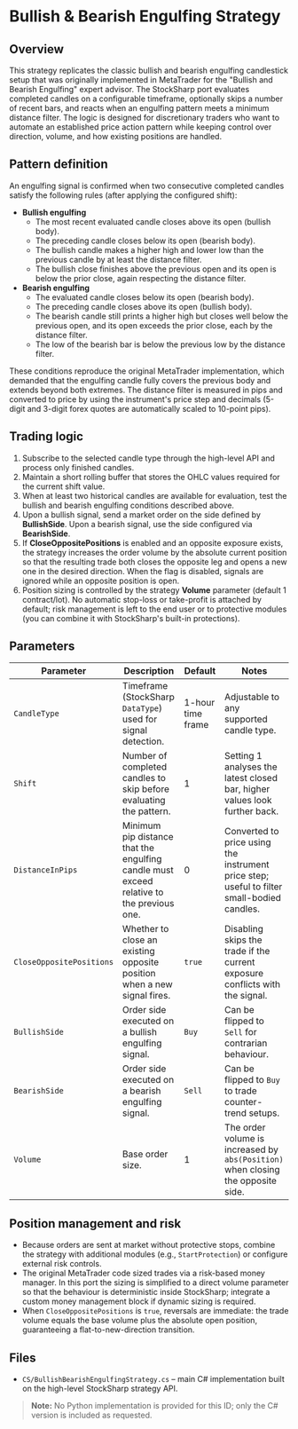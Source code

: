 # Bullish & Bearish Engulfing Strategy

## Overview
This strategy replicates the classic bullish and bearish engulfing candlestick setup that was originally implemented in MetaTrader for the "Bullish and Bearish Engulfing" expert advisor. The StockSharp port evaluates completed candles on a configurable timeframe, optionally skips a number of recent bars, and reacts when an engulfing pattern meets a minimum distance filter. The logic is designed for discretionary traders who want to automate an established price action pattern while keeping control over direction, volume, and how existing positions are handled.

## Pattern definition
An engulfing signal is confirmed when two consecutive completed candles satisfy the following rules (after applying the configured shift):

- **Bullish engulfing**
  - The most recent evaluated candle closes above its open (bullish body).
  - The preceding candle closes below its open (bearish body).
  - The bullish candle makes a higher high and lower low than the previous candle by at least the distance filter.
  - The bullish close finishes above the previous open and its open is below the prior close, again respecting the distance filter.
- **Bearish engulfing**
  - The evaluated candle closes below its open (bearish body).
  - The preceding candle closes above its open (bullish body).
  - The bearish candle still prints a higher high but closes well below the previous open, and its open exceeds the prior close, each by the distance filter.
  - The low of the bearish bar is below the previous low by the distance filter.

These conditions reproduce the original MetaTrader implementation, which demanded that the engulfing candle fully covers the previous body and extends beyond both extremes. The distance filter is measured in pips and converted to price by using the instrument's price step and decimals (5-digit and 3-digit forex quotes are automatically scaled to 10-point pips).

## Trading logic
1. Subscribe to the selected candle type through the high-level API and process only finished candles.
2. Maintain a short rolling buffer that stores the OHLC values required for the current shift value.
3. When at least two historical candles are available for evaluation, test the bullish and bearish engulfing conditions described above.
4. Upon a bullish signal, send a market order on the side defined by **BullishSide**. Upon a bearish signal, use the side configured via **BearishSide**.
5. If **CloseOppositePositions** is enabled and an opposite exposure exists, the strategy increases the order volume by the absolute current position so that the resulting trade both closes the opposite leg and opens a new one in the desired direction. When the flag is disabled, signals are ignored while an opposite position is open.
6. Position sizing is controlled by the strategy **Volume** parameter (default 1 contract/lot). No automatic stop-loss or take-profit is attached by default; risk management is left to the end user or to protective modules (you can combine it with StockSharp's built-in protections).

## Parameters
| Parameter | Description | Default | Notes |
|-----------|-------------|---------|-------|
| `CandleType` | Timeframe (StockSharp `DataType`) used for signal detection. | 1-hour time frame | Adjustable to any supported candle type. |
| `Shift` | Number of completed candles to skip before evaluating the pattern. | 1 | Setting 1 analyses the latest closed bar, higher values look further back. |
| `DistanceInPips` | Minimum pip distance that the engulfing candle must exceed relative to the previous one. | 0 | Converted to price using the instrument price step; useful to filter small-bodied candles. |
| `CloseOppositePositions` | Whether to close an existing opposite position when a new signal fires. | `true` | Disabling skips the trade if the current exposure conflicts with the signal. |
| `BullishSide` | Order side executed on a bullish engulfing signal. | `Buy` | Can be flipped to `Sell` for contrarian behaviour. |
| `BearishSide` | Order side executed on a bearish engulfing signal. | `Sell` | Can be flipped to `Buy` to trade counter-trend setups. |
| `Volume` | Base order size. | 1 | The order volume is increased by `abs(Position)` when closing the opposite side. |

## Position management and risk
- Because orders are sent at market without protective stops, combine the strategy with additional modules (e.g., `StartProtection`) or configure external risk controls.
- The original MetaTrader code sized trades via a risk-based money manager. In this port the sizing is simplified to a direct volume parameter so that the behaviour is deterministic inside StockSharp; integrate a custom money management block if dynamic sizing is required.
- When `CloseOppositePositions` is `true`, reversals are immediate: the trade volume equals the base volume plus the absolute open position, guaranteeing a flat-to-new-direction transition.

## Files
- `CS/BullishBearishEngulfingStrategy.cs` – main C# implementation built on the high-level StockSharp strategy API.

> **Note:** No Python implementation is provided for this ID; only the C# version is included as requested.
